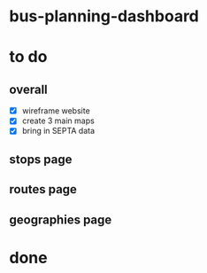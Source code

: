 # bus-planning-dashboard

# to do

## overall
- [x] wireframe website
- [x] create 3 main maps
- [x] bring in SEPTA data

## stops page


## routes page


## geographies page


# done
